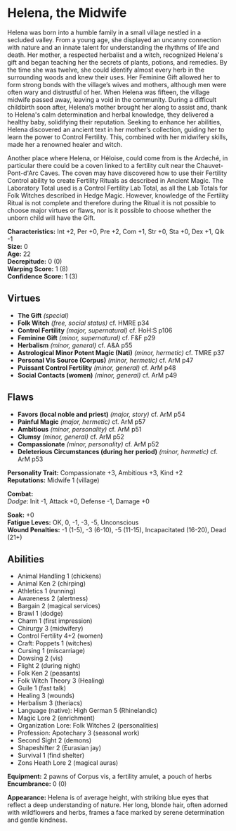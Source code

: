 # Helena, the Midwife
Helena was born into a humble family in a small village nestled in a secluded valley. From a young age, she displayed an uncanny connection with nature and an innate talent for understanding the rhythms of life and death. Her mother, a respected herbalist and a witch, recognized Helena's gift and began teaching her the secrets of plants, potions, and remedies. By the time she was twelve, she could identify almost every herb in the surrounding woods and knew their uses. Her Feminine Gift allowed her to form strong bonds with the village’s wives and mothers, although men were often wary and distrustful of her.
When Helena was fifteen, the village midwife passed away, leaving a void in the community. During a difficult childbirth soon after, Helena’s mother brought her along to assist and, thank to Helena's calm determination and herbal knowledge, they delivered a healthy baby, solidifying their reputation. Seeking to enhance her abilities, Helena discovered an ancient text in her mother’s collection, guiding her to learn the power to Control Fertility. This, combined with her midwifery skills, made her a renowned healer and witch.

Another place where Helena, or Héloise, could come from is the Ardeché, in particular there could be a coven linked to a fertility cult near the Chauvet-Pont-d'Arc Caves. The coven may have discovered how to use their Fertility Control ability to create Fertility Rituals as described in Ancient Magic. The Laboratory Total used is a Control Fertility Lab Total, as all the Lab Totals for Folk Witches described in Hedge Magic. However, knowledge of the Fertility Ritual is not complete and therefore during the Ritual it is not possible to choose major virtues or flaws, nor is it possible to choose whether the unborn child will have the Gift.

**Characteristics:** Int +2, Per +0, Pre +2, Com +1, Str +0, Sta +0, Dex +1, Qik -1  
**Size:** 0  
**Age:** 22  
**Decrepitude:** 0 (0)  
**Warping Score:** 1 (8)  
**Confidence Score:** 1 (3)  
## Virtues  
- **The Gift** _(special)_  
- **Folk Witch** _(free, social status)_ cf. HMRE p34
- **Control Fertility** _(major, supernatural)_ cf. HoH:S p106
- **Feminine Gift** _(minor, supernatural)_ cf. F&F p29
- **Herbalism** _(minor, general)_ cf. A&A p55
- **Astrological Minor Potent Magic (Nati)** _(minor, hermetic)_ cf. TMRE p37
- **Personal Vis Source (Corpus)** _(minor, hermetic)_ cf. ArM p47
- **Puissant Control Fertility** _(minor, general)_ cf. ArM p48  
- **Social Contacts (women)** _(minor, general)_ cf. ArM p49
## Flaws  
- **Favors (local noble and priest)** _(major, story)_ cf. ArM p54
- **Painful Magic** _(major, hermetic)_ cf. ArM p57
- **Ambitious** _(minor, personality)_ cf. ArM p51
- **Clumsy** _(minor, general)_ cf. ArM p52
- **Compassionate** _(minor, personality)_ cf. ArM p52
- **Deleterious Circumstances (during her period)** _(minor, hermetic)_ cf. ArM p53  
  
**Personality Trait:** Compassionate +3, Ambitious +3, Kind +2  
**Reputations:** Midwife 1 (village)  
  
**Combat:**  
*Dodge*: Init -1, Attack +0, Defense -1, Damage +0  
  
**Soak:** +0  
**Fatigue Leves:** OK, 0, -1, -3, -5, Unconscious  
**Wound Penalties:** -1 (1-5), -3 (6-10), -5 (11-15), Incapacitated (16-20), Dead (21+)  
## Abilities  
+ Animal Handling 1 (chickens)  
+ Animal Ken 2 (chirping)  
+ Athletics 1 (running)  
+ Awareness 2 (alertness)  
+ Bargain 2 (magical services)  
+ Brawl 1 (dodge)  
+ Charm 1 (first impression)  
+ Chirurgy 3 (midwifery)  
+ Control Fertility 4+2 (women)  
+ Craft: Poppets 1 (witches)  
+ Cursing 1 (miscarriage)  
+ Dowsing 2 (vis)  
+ Flight 2 (during night)  
+ Folk Ken 2 (peasants)  
+ Folk Witch Theory 3 (Healing)  
+ Guile 1 (fast talk)  
+ Healing 3 (wounds)  
+ Herbalism 3 (theriacs)  
+ Language (native): High German 5 (Rhinelandic)  
+ Magic Lore 2 (enrichment)
+ Organization Lore: Folk Witches 2 (personalities)
+ Profession: Apotechary 3 (seasonal work)  
+ Second Sight 2 (demons)  
+ Shapeshifter 2 (Eurasian jay)  
+ Survival 1 (find shelter)  
+ Zons Heath Lore 2 (magical auras)  
  
**Equipment:** 2 pawns of Corpus vis, a fertility amulet, a pouch of herbs  
**Encumbrance:** 0 (0)  
  
**Appearance:** Helena is of average height, with striking blue eyes that reflect a deep understanding of nature. Her long, blonde hair, often adorned with wildflowers and herbs, frames a face marked by serene determination and gentle kindness.  